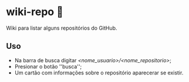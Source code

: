 # wiki-repo :open_book:
Wiki para listar alguns repositórios do GitHub.

## Uso
* Na barra de busca digitar _<nome_usuario>/<nome_repositorio>_;
* Presionar o botão ''busca'';
* Um cartão com informações sobre o repositório aparecerar se existir.
